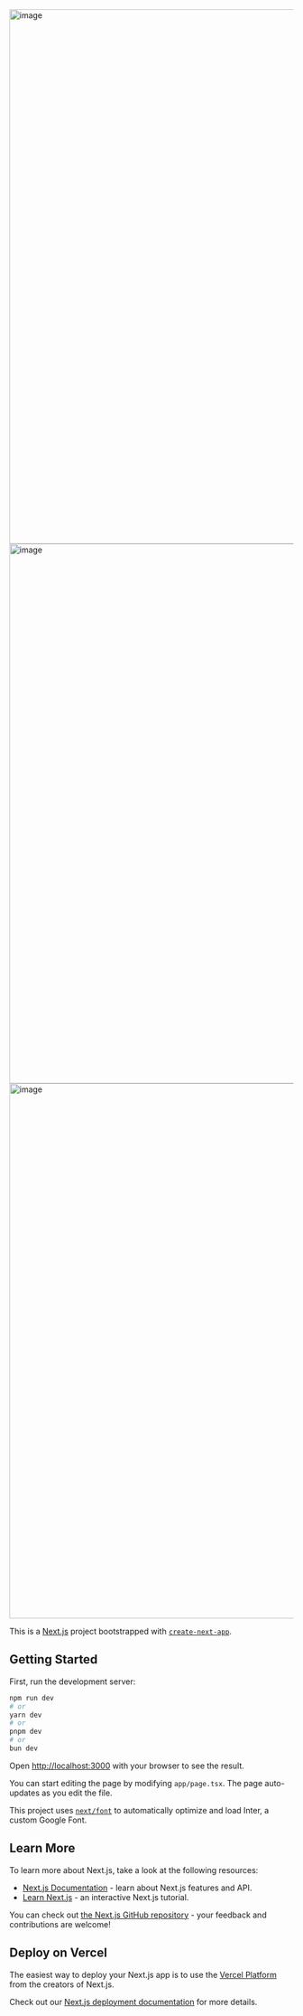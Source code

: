<img width="946" alt="image" src="https://github.com/Thapavikas/car_showcase/assets/142878082/d8337c2d-4257-4938-bcbb-e2580d1220b2">
<img width="955" alt="image" src="https://github.com/Thapavikas/car_showcase/assets/142878082/0e60c556-31ca-47b7-8f1f-350627ef11e5">
<img width="947" alt="image" src="https://github.com/Thapavikas/car_showcase/assets/142878082/4b3f9336-fb93-4903-8a8c-1deca75882f3">

This is a [Next.js](https://nextjs.org/) project bootstrapped with [`create-next-app`](https://github.com/vercel/next.js/tree/canary/packages/create-next-app).

## Getting Started

First, run the development server:

```bash
npm run dev
# or
yarn dev
# or
pnpm dev
# or
bun dev
```

Open [http://localhost:3000](http://localhost:3000) with your browser to see the result.

You can start editing the page by modifying `app/page.tsx`. The page auto-updates as you edit the file.

This project uses [`next/font`](https://nextjs.org/docs/basic-features/font-optimization) to automatically optimize and load Inter, a custom Google Font.

## Learn More

To learn more about Next.js, take a look at the following resources:

- [Next.js Documentation](https://nextjs.org/docs) - learn about Next.js features and API.
- [Learn Next.js](https://nextjs.org/learn) - an interactive Next.js tutorial.

You can check out [the Next.js GitHub repository](https://github.com/vercel/next.js/) - your feedback and contributions are welcome!

## Deploy on Vercel

The easiest way to deploy your Next.js app is to use the [Vercel Platform](https://vercel.com/new?utm_medium=default-template&filter=next.js&utm_source=create-next-app&utm_campaign=create-next-app-readme) from the creators of Next.js.

Check out our [Next.js deployment documentation](https://nextjs.org/docs/deployment) for more details.

